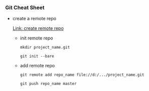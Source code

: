### Git Cheat Sheet

- create a remote repo

	[Link: create remote repo](http://thelucid.com/2008/12/02/git-setting-up-a-remote-repository-and-doing-an-initial-push/)

	- init remote repo

		`mkdir project_name.git`

		`git init --bare`

	- add remote repo

		`git remote add repo_name file://d:/.../project_name.git`

		`git push repo_name master`

